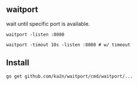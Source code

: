 waitport
-----------------

wait until specific port is available.


    waitport -listen :8080
    
    waitport -timout 10s -listen :8080 # w/ timeout


## Install

    go get github.com/ka2n/waitport/cmd/waitport/...